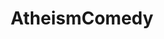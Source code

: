 ---
title: AtheismComedy
crosslinks:
- worldnews
- space
- videos
- ukpolitics
- livven
- atheistvids
- funny
- news
- gifs
- Bad_Cop_No_Donut
- skeptic
- CringeAnarchy
- greentext
- LivestreamFail
- woahdude
- Futurology
- Documentaries
- humor
- Showerthoughts
- wholesomememes
---
